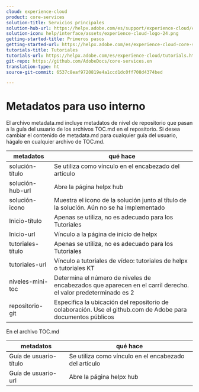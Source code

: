 ```yaml
---
cloud: experience-cloud
product: core-services
solution-title: Servicios principales
solution-hub-url: https://helpx.adobe.com/es/support/experience-cloud/core-services.html
solution-icon: help/interface/assets/experience-cloud-logo-24.png
getting-started-title: Primeros pasos
getting-started-url: https://helpx.adobe.com/es/experience-cloud-core-services/get-started.html
tutorials-title: Tutoriales
tutorials-url: https://helpx.adobe.com/es/experience-cloud/tutorials.html
git-repo: https://github.com/AdobeDocs/core-services.en
translation-type: ht
source-git-commit: 6537c8eaf9720819e4a1ccd1dc0ff708d4374bed

---
```



# Metadatos para uso interno

El archivo metadata.md incluye metadatos de nivel de repositorio que pasan a la guía del usuario de los archivos TOC.md en el repositorio. Si desea cambiar el contenido de metadata.md para cualquier guía del usuario, hágalo en cualquier archivo de TOC.md.

| metadatos | qué hace |
|--- |--- |
| solución-título | Se utiliza como vínculo en el encabezado del artículo |
| solución-hub-url | Abre la página helpx hub |
| solución-icono | Muestra el icono de la solución junto al título de la solución. Aún no se ha implementado |
| Inicio-título | Apenas se utiliza, no es adecuado para los Tutoriales |
| Inicio-url | Vínculo a la página de inicio de helpx |
| tutoriales-título | Apenas se utiliza, no es adecuado para los Tutoriales |
| tutoriales-url | Vínculo a tutoriales de vídeo: tutoriales de helpx o tutoriales KT |
| niveles-mini-toc | Determina el número de niveles de encabezados que aparecen en el carril derecho. el valor predeterminado es 2 |
| repositorio-git | Especifica la ubicación del repositorio de colaboración. Use el github.com de Adobe para documentos públicos |

En el archivo TOC.md

| metadatos | qué hace |
|--- |--- |
| Guía de usuario-título | Se utiliza como vínculo en el encabezado del artículo |
| Guía de usuario-url | Abre la página helpx hub |

